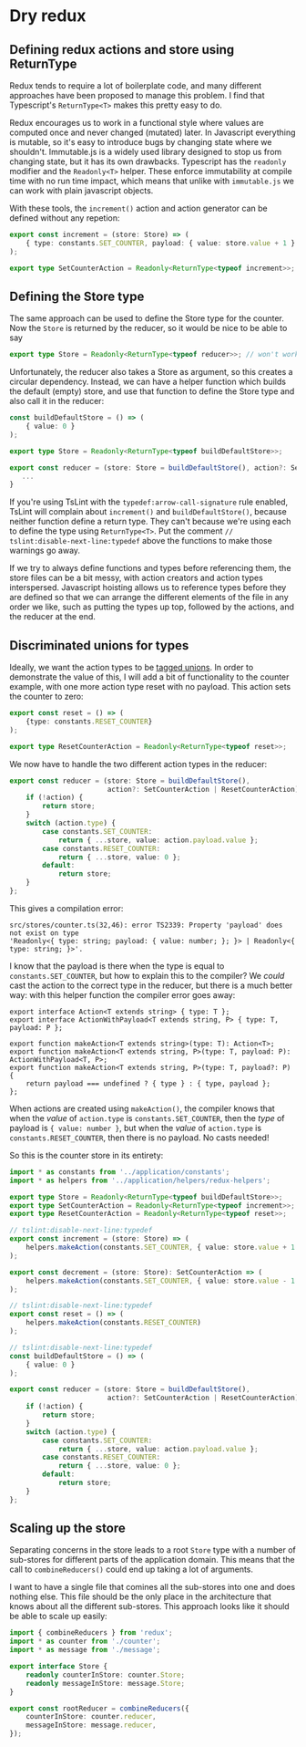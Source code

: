 # Dry redux

## Defining redux actions and store using ReturnType<T>

Redux tends to require a lot of boilerplate code, and many different approaches have been proposed to manage this problem. I find that Typescript's `ReturnType<T>` makes this pretty easy to do. 

Redux encourages us to work in a functional style where values are computed once and never changed (mutated) later. In Javascript everything is mutable, so it's easy to introduce bugs by changing state where we shouldn't. Immutable.js is a widely used library designed to stop us from changing state, but it has its own drawbacks. Typescript has the `readonly` modifier and the `Readonly<T>` helper. These enforce immutability at compile time with no run time impact, which means that unlike with `immutable.js` we can work with plain javascript objects.

With these tools, the `increment()` action and action generator can be defined without any repetion:

```ts
export const increment = (store: Store) => (
    { type: constants.SET_COUNTER, payload: { value: store.value + 1 } }
);

export type SetCounterAction = Readonly<ReturnType<typeof increment>>;
```

## Defining the Store type

The same approach can be used to define the Store type for the counter. Now the `Store` is returned by the reducer, so it would be nice to be able to say

```ts
export type Store = Readonly<ReturnType<typeof reducer>>; // won't work
```

Unfortunately, the reducer also takes a Store as argument, so this creates a circular dependency. Instead, we can have a helper function which builds the default (empty) store, and use that function to define the Store type and also call it in the reducer:

```ts
const buildDefaultStore = () => (
    { value: 0 }
);

export type Store = Readonly<ReturnType<typeof buildDefaultStore>>;

export const reducer = (store: Store = buildDefaultStore(), action?: SetCounterAction): Store => {
   ...
}
```

If you're using TsLint with the `typedef:arrow-call-signature` rule enabled, TsLint will complain about `increment()` and `buildDefaultStore()`, because neither function define a return type. They can't because we're using each to define the type using `ReturnType<T>`. Put the comment `// tslint:disable-next-line:typedef` above the functions to make those warnings go away.

If we try to always define functions and types before referencing them, the store files can be a bit messy, with action creators and action types interspersed. Javascript hoisting allows us to reference types before they are defined so that we can arrange the different elements of the file in any order we like, such as putting the types up top, followed by the actions, and the reducer at the end.

## Discriminated unions for types

Ideally, we want the action types to be [tagged unions](https://blog.mariusschulz.com/2016/11/03/typescript-2-0-tagged-union-types). In order to demonstrate the value of this, I will add a bit of functionality to the counter example, with one more action type reset with no payload. This action sets the counter to zero:

```ts
export const reset = () => (
    {type: constants.RESET_COUNTER}
);

export type ResetCounterAction = Readonly<ReturnType<typeof reset>>;
```

We now have to handle the two different action types in the reducer:

```ts
export const reducer = (store: Store = buildDefaultStore(), 
                        action?: SetCounterAction | ResetCounterAction): Store => {
    if (!action) {
        return store;
    }
    switch (action.type) {
        case constants.SET_COUNTER:
            return { ...store, value: action.payload.value };
        case constants.RESET_COUNTER:
            return { ...store, value: 0 };
        default:
            return store;
    }
};

```
This gives a compilation error:

```
src/stores/counter.ts(32,46): error TS2339: Property 'payload' does not exist on type 
'Readonly<{ type: string; payload: { value: number; }; }> | Readonly<{ type: string; }>'.
```

I know that the payload is there when the type is equal to `constants.SET_COUNTER`, but how to explain this to the compiler? We _could_ cast the action to the correct type in the reducer, but there is a much better way: with this helper function the compiler error goes away:

```
export interface Action<T extends string> { type: T };
export interface ActionWithPayload<T extends string, P> { type: T, payload: P };

export function makeAction<T extends string>(type: T): Action<T>;
export function makeAction<T extends string, P>(type: T, payload: P): ActionWithPayload<T, P>;
export function makeAction<T extends string, P>(type: T, payload?: P) {
    return payload === undefined ? { type } : { type, payload };
};

```

When actions are created using `makeAction()`, the compiler knows that when the _value_ of `action.type` is `constants.SET_COUNTER`, then the _type_ of payload is `{ value: number }`, but when the _value_ of `action.type` is `constants.RESET_COUNTER`, then there is no payload. No casts needed!

So this is the counter store in its entirety:

```ts
import * as constants from '../application/constants';
import * as helpers from '../application/helpers/redux-helpers';

export type Store = Readonly<ReturnType<typeof buildDefaultStore>>;
export type SetCounterAction = Readonly<ReturnType<typeof increment>>;
export type ResetCounterAction = Readonly<ReturnType<typeof reset>>;

// tslint:disable-next-line:typedef
export const increment = (store: Store) => (
    helpers.makeAction(constants.SET_COUNTER, { value: store.value + 1 })
);

export const decrement = (store: Store): SetCounterAction => (
    helpers.makeAction(constants.SET_COUNTER, { value: store.value - 1 })
);

// tslint:disable-next-line:typedef
export const reset = () => (
    helpers.makeAction(constants.RESET_COUNTER)
);

// tslint:disable-next-line:typedef
const buildDefaultStore = () => (
    { value: 0 }
);

export const reducer = (store: Store = buildDefaultStore(), 
                        action?: SetCounterAction | ResetCounterAction): Store => {
    if (!action) {
        return store;
    }
    switch (action.type) {
        case constants.SET_COUNTER:
            return { ...store, value: action.payload.value };
        case constants.RESET_COUNTER:
            return { ...store, value: 0 };
        default:
            return store;
    }
};
```

## Scaling up the store

Separating concerns in the store leads to a root `Store` type with a number of sub-stores for different parts of the application domain. This means that the call to `combineReducers()` could end up taking a lot of arguments. 

I want to have a single file that comines all the sub-stores into one and does nothing else. This file should be the only place in the architecture that knows about all the different sub-stores. This approach looks like it should be able to scale up easily:

```ts
import { combineReducers } from 'redux';
import * as counter from './counter';
import * as message from './message';

export interface Store {
    readonly counterInStore: counter.Store;
    readonly messageInStore: message.Store;
}

export const rootReducer = combineReducers({
    counterInStore: counter.reducer,
    messageInStore: message.reducer,
});
```

